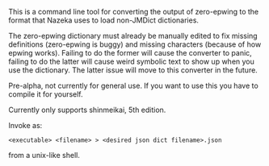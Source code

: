 This is a command line tool for converting the output of zero-epwing to the format that Nazeka uses to load non-JMDict dictionaries.

The zero-epwing dictionary must already be manually edited to fix missing definitions (zero-epwing is buggy) and missing characters (because of how epwing works). Failing to do the former will cause the converter to panic, failing to do the latter will cause weird symbolic text to show up when you use the dictionary. The latter issue will move to this converter in the future.

Pre-alpha, not currently for general use. If you want to use this you have to compile it for yourself.

Currently only supports shinmeikai, 5th edition.

Invoke as:

	<executable> <filename> > <desired json dict filename>.json

from a unix-like shell.
